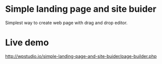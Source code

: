 # Simple landing page and site buider

Simplest way to create web page with drag and drop editor.

# Live demo
http://wpstudio.io/simple-landing-page-and-site-buider/page-builder.php

